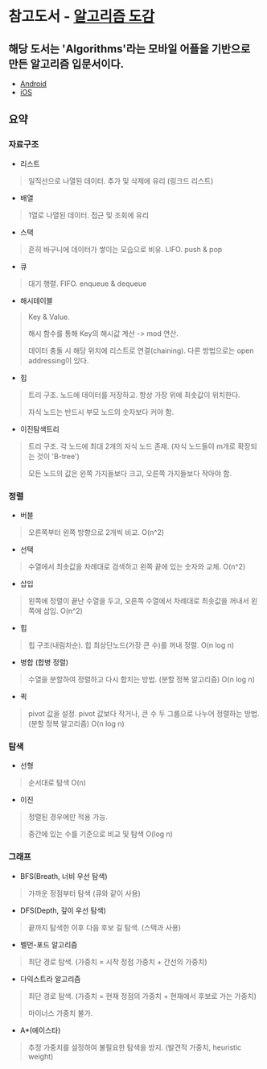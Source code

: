 # 참고도서 - [알고리즘 도감](http://www.kyobobook.co.kr/product/detailViewKor.laf?mallGb=KOR&ejkGb=KOR&barcode=9791188621125)

## 해당 도서는 'Algorithms'라는 모바일 어플을 기반으로 만든 알고리즘 입문서이다. 
- [Android](https://play.google.com/store/apps/details?id=wiki.algorithm.algorithms&hl=ko&gl=US)
- [iOS](https://apps.apple.com/kr/app/%EC%95%8C%EA%B3%A0%EB%A6%AC%EC%A6%98-%EB%8F%84%EA%B0%90/id1047532631)

## 요약
### 자료구조
- 리스트
> 일직선으로 나열된 데이터. 추가 및 삭제에 유리 (링크드 리스트)

- 배열
> 1열로 나열된 데이터. 접근 및 조회에 유리

- 스택
> 흔히 바구니에 데이터가 쌓이는 모습으로 비유. LIFO. push & pop

- 큐
> 대기 행렬. FIFO. enqueue & dequeue

- 해시테이블
> Key & Value. 
> 
> 해시 함수를 통해 Key의 해시값 계산 -> mod 연산.
> 
> 데이터 충돌 시 해당 위치에 리스트로 연결(chaining). 다른 방법으로는 open addressing이 있다.

- 힙
> 트리 구조. 노드에 데이터를 저장하고. 항상 가장 위에 최솟값이 위치한다.
> 
> 자식 노드는 반드시 부모 노드의 숫자보다 커야 함.

- 이진탐색트리
> 트리 구조. 각 노드에 최대 2개의 자식 노드 존재. (자식 노드들이 m개로 확장되는 것이 'B-tree')
> 
> 모든 노드의 값은 왼쪽 가지들보다 크고, 오른쪽 가지들보다 작아야 함.

### 정렬
- 버블
> 오른쪽부터 왼쪽 방향으로 2개씩 비교. O(n^2)

- 선택
> 수열에서 최솟값을 차례대로 검색하고 왼쪽 끝에 있는 숫자와 교체. O(n^2)

- 삽입
> 왼쪽에 정렬이 끝난 수열을 두고, 오른쪽 수열에서 차례대로 최솟값을 꺼내서 왼쪽에 삽입. O(n^2)

- 힙
> 힙 구조(내림차순). 힙 최상단노드(가장 큰 수)를 꺼내 정렬. O(n log n)

- 병합 (합병 정렬)
> 수열을 분할하여 정렬하고 다시 합치는 방법. (분할 정복 알고리즘) O(n log n)

- 퀵
> pivot 값을 설정. pivot 값보다 작거나, 큰 수 두 그룹으로 나누어 정렬하는 방법. (분할 정복 알고리즘) O(n log n)

### 탐색
- 선형
> 순서대로 탐색 O(n)
- 이진
> 정렬된 경우에만 적용 가능.
> 
> 중간에 있는 수를 기준으로 비교 및 탐색 O(log n)

### 그래프
- BFS(Breath, 너비 우선 탐색)
> 가까운 정점부터 탐색 (큐와 같이 사용)

- DFS(Depth, 깊이 우선 탐색)
> 끝까지 탐색한 이후 다음 후보 길 탐색. (스택과 사용)

- 벨먼-포드 알고리즘
> 최단 경로 탐색. (가중치 = 시작 정점 가중치 + 간선의 가중치)

- 다익스트라 알고리즘
> 최단 경로 탐색. (가중치 = 현재 정점의 가중치 + 현재에서 후보로 가는 가중치)
> 
> 마이너스 가중치 불가.

- A*(에이스타)
> 추정 가중치를 설정하여 불필요한 탐색을 방지. (발견적 가중치, heuristic weight)
